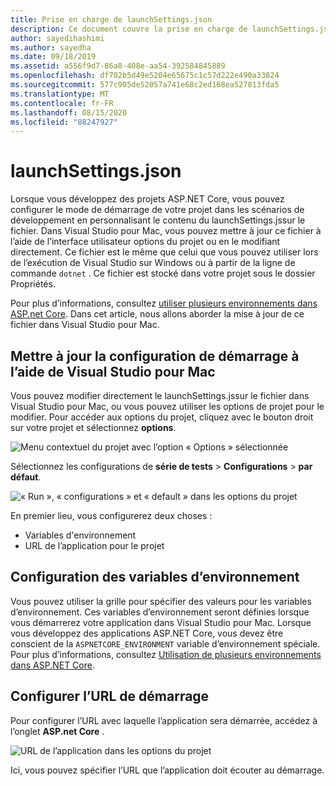 ```yaml
---
title: Prise en charge de launchSettings.json
description: Ce document couvre la prise en charge de launchSettings.jsdans Visual Studio pour Mac
author: sayedihashimi
ms.author: sayedha
ms.date: 09/18/2019
ms.assetid: a556f9d7-86a8-408e-aa54-392584845889
ms.openlocfilehash: df702b5d49e5204e65675c1c57d222e490a33824
ms.sourcegitcommit: 577c905de52057a741e68c2ed168ea527813fda5
ms.translationtype: MT
ms.contentlocale: fr-FR
ms.lasthandoff: 08/15/2020
ms.locfileid: "88247927"
---
```

# <a name="launchsettingsjson"></a>launchSettings.json

Lorsque vous développez des projets ASP.NET Core, vous pouvez configurer le mode de démarrage de votre projet dans les scénarios de développement en personnalisant le contenu du launchSettings.jssur le fichier. Dans Visual Studio pour Mac, vous pouvez mettre à jour ce fichier à l’aide de l’interface utilisateur options du projet ou en le modifiant directement. Ce fichier est le même que celui que vous pouvez utiliser lors de l’exécution de Visual Studio sur Windows ou à partir de la ligne de commande `dotnet` . Ce fichier est stocké dans votre projet sous le dossier Propriétés.

Pour plus d’informations, consultez [utiliser plusieurs environnements dans ASP.net Core](/aspnet/core/fundamentals/environments). Dans cet article, nous allons aborder la mise à jour de ce fichier dans Visual Studio pour Mac.

## <a name="update-the-start-configuration-by-using-visual-studio-for-mac"></a>Mettre à jour la configuration de démarrage à l’aide de Visual Studio pour Mac

Vous pouvez modifier directement le launchSettings.jssur le fichier dans Visual Studio pour Mac, ou vous pouvez utiliser les options de projet pour le modifier. Pour accéder aux options du projet, cliquez avec le bouton droit sur votre projet et sélectionnez **options**.

![Menu contextuel du projet avec l’option « Options » sélectionnée](media/vsmac-ctx-proj-options.png)

Sélectionnez les configurations de **série de tests**  >  **Configurations**  >  **par défaut**.

![« Run », « configurations » et « default » dans les options du projet](media/vsmac-run-config-default.png)

En premier lieu, vous configurerez deux choses :

- Variables d'environnement
- URL de l’application pour le projet

## <a name="configure-environment-variables"></a>Configuration des variables d’environnement

Vous pouvez utiliser la grille pour spécifier des valeurs pour les variables d’environnement. Ces variables d’environnement seront définies lorsque vous démarrerez votre application dans Visual Studio pour Mac. Lorsque vous développez des applications ASP.NET Core, vous devez être conscient de la `ASPNETCORE_ENVIRONMENT` variable d’environnement spéciale. Pour plus d’informations, consultez [Utilisation de plusieurs environnements dans ASP.NET Core](/aspnet/core/fundamentals/environments).


## <a name="configure-the-start-url"></a>Configurer l’URL de démarrage

Pour configurer l’URL avec laquelle l’application sera démarrée, accédez à l’onglet **ASP.net Core** .

![URL de l’application dans les options du projet](media/vsmac-run-config-default-aspnetcore.png)

Ici, vous pouvez spécifier l’URL que l’application doit écouter au démarrage.
